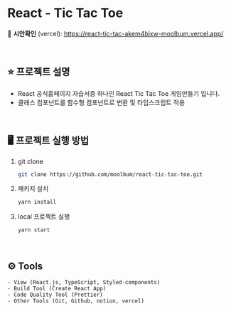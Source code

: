 <h1>React - Tic Tac Toe</h1>

🔗 **시안확인** (vercel): https://react-tic-tac-akem4bixw-moolbum.vercel.app/

<br/>

## ⭐️ 프로젝트 설명

- React 공식홈페이지 자습서중 하나인 React Tic Tac Toe 게임만들기 입니다.
- 클래스 컴포넌트를 함수형 컴포넌트로 변환 및 타입스크립트 적용

<br/>

## 🖥 프로젝트 실행 방법

1. git clone
   ```bash
   git clone https://github.com/moolbum/react-tic-tac-toe.git
   ```
2. 패키지 설치
   ```bash
   yarn install
   ```
3. local 프로젝트 실행
   ```bash
   yarn start
   ```

<br>

## ⚙️ Tools

```
- View (React.js, TypeScript, Styled-components)
- Build Tool (Create React App)
- Code Quality Tool (Prettier)
- Other Tools (Git, Github, notion, vercel)
```
